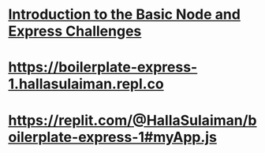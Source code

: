 # [Introduction to the Basic Node and Express Challenges](https://www.freecodecamp.org/learn/apis-and-microservices/basic-node-and-express/)
# https://boilerplate-express-1.hallasulaiman.repl.co
# https://replit.com/@HallaSulaiman/boilerplate-express-1#myApp.js
